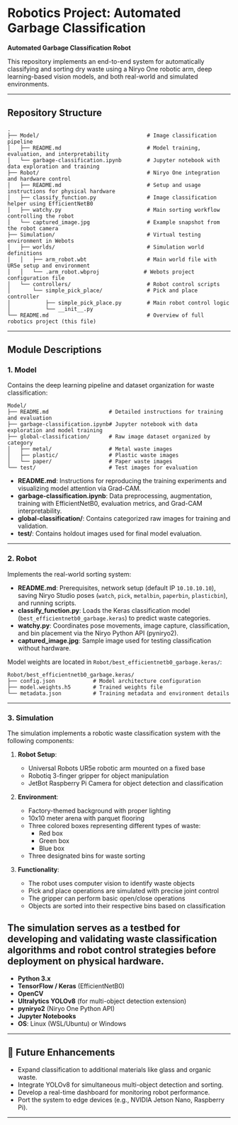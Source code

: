 # Robotics Project: Automated Garbage Classification

**Automated Garbage Classification Robot**

This repository implements an end-to-end system for automatically classifying and sorting dry waste using a Niryo One robotic arm, deep learning-based vision models, and both real-world and simulated environments.

---

## Repository Structure

```plaintext
.
├── Model/                                  # Image classification pipeline
│   ├── README.md                           # Model training, evaluation, and interpretability
│   └── garbage-classification.ipynb        # Jupyter notebook with data exploration and training
├── Robot/                                  # Niryo One integration and hardware control
│   ├── README.md                           # Setup and usage instructions for physical hardware
│   ├── classify_function.py                # Image classification helper using EfficientNetB0
│   ├── watchy.py                           # Main sorting workflow controlling the robot
│   └── captured_image.jpg                  # Example snapshot from the robot camera
├── Simulation/                             # Virtual testing environment in Webots
│   ├── worlds/                             # Simulation world definitions
│   │   ├── arm_robot.wbt                   # Main world file with UR5e setup and environment
│   │   └── .arm_robot.wbproj              # Webots project configuration file
│   └── controllers/                        # Robot control scripts
│       └── simple_pick_place/              # Pick and place controller
│           ├── simple_pick_place.py        # Main robot control logic
│           └── __init__.py 
└── README.md                               # Overview of full robotics project (this file)
```

---

## Module Descriptions

### 1. Model

Contains the deep learning pipeline and dataset organization for waste classification:

```plaintext
Model/
├── README.md                   # Detailed instructions for training and evaluation
├── garbage-classification.ipynb# Jupyter notebook with data exploration and model training
├── global-classification/      # Raw image dataset organized by category
│   ├── metal/                  # Metal waste images
│   ├── plastic/                # Plastic waste images
│   └── paper/                  # Paper waste images
└── test/                       # Test images for evaluation
```

- **README.md**: Instructions for reproducing the training experiments and visualizing model attention via Grad-CAM.
- **garbage-classification.ipynb**: Data preprocessing, augmentation, training with EfficientNetB0, evaluation metrics, and Grad-CAM interpretability.
- **global-classification/**: Contains categorized raw images for training and validation.
- **test/**: Contains holdout images used for final model evaluation.

---

### 2. Robot

Implements the real-world sorting system:
- **README.md**: Prerequisites, network setup (default IP `10.10.10.10`), saving Niryo Studio poses (`watch`, `pick`, `metalbin`, `paperbin`, `plasticbin`), and running scripts.
- **classify_function.py**: Loads the Keras classification model (`best_efficientnetb0_garbage.keras`) to predict waste categories.
- **watchy.py**: Coordinates pose movements, image capture, classification, and bin placement via the Niryo Python API (pyniryo2).
- **captured_image.jpg**: Sample image used for testing classification without hardware.

Model weights are located in `Robot/best_efficientnetb0_garbage.keras/`:
```plaintext
Robot/best_efficientnetb0_garbage.keras/
├── config.json            # Model architecture configuration
├── model.weights.h5       # Trained weights file
└── metadata.json          # Training metadata and environment details
```

---

### 3. Simulation

The simulation implements a robotic waste classification system with the following components:

1. **Robot Setup**:
   - Universal Robots UR5e robotic arm mounted on a fixed base
   - Robotiq 3-finger gripper for object manipulation
   - JetBot Raspberry Pi Camera for object detection and classification

2. **Environment**:
   - Factory-themed background with proper lighting
   - 10x10 meter arena with parquet flooring
   - Three colored boxes representing different types of waste:
     - Red box
     - Green box
     - Blue box
   - Three designated bins for waste sorting

3. **Functionality**:
   - The robot uses computer vision to identify waste objects
   - Pick and place operations are simulated with precise joint control
   - The gripper can perform basic open/close operations
   - Objects are sorted into their respective bins based on classification

The simulation serves as a testbed for developing and validating waste classification algorithms and robot control strategies before deployment on physical hardware.
---

- **Python 3.x**
- **TensorFlow / Keras** (EfficientNetB0)
- **OpenCV**
- **Ultralytics YOLOv8** (for multi-object detection extension)
- **pyniryo2** (Niryo One Python API)
- **Jupyter Notebooks**
- **OS**: Linux (WSL/Ubuntu) or Windows

---

## 🚀 Future Enhancements

- Expand classification to additional materials like glass and organic waste.
- Integrate YOLOv8 for simultaneous multi-object detection and sorting.
- Develop a real-time dashboard for monitoring robot performance.
- Port the system to edge devices (e.g., NVIDIA Jetson Nano, Raspberry Pi).

---
